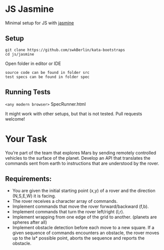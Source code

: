 # JS Jasmine

Minimal setup for JS with [jasmine](http://jasmine.github.io/)

## Setup

    git clone https://github.com/swkBerlin/kata-bootstraps
    cd js/jasmine

Open folder in editor or IDE

    source code can be found in folder src
    test specs can be found in folder spec

## Running Tests

`<any modern browser>` SpecRunner.html

It might work with other setups, but that is not tested. Pull requests welcome!

# Your Task

You’re part of the team that explores Mars by sending remotely controlled vehicles to the surface of the planet. Develop an API that translates the commands sent from earth to instructions that are understood by the rover.

## Requirements:

 * You are given the initial starting point (x,y) of a rover and the direction (N,S,E,W) it is facing.
 * The rover receives a character array of commands.
 * Implement commands that move the rover forward/backward (f,b).
 * Implement commands that turn the rover left/right (l,r).
 * Implement wrapping from one edge of the grid to another. (planets are spheres after all)
 * Implement obstacle detection before each move to a new square. If a given sequence of commands encounters an obstacle, the rover moves up to the la* possible point, aborts the sequence and reports the obstacle.

